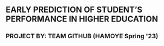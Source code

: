 ## EARLY PREDICTION OF STUDENT’S PERFORMANCE IN HIGHER EDUCATION
### PROJECT BY: TEAM GITHUB (HAMOYE Spring '23)
